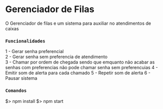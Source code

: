 # Gerenciador de Filas

O Gerenciador de filas e um sistema para auxiliar no atendimentos de caixas

### `Funcionalidades`

1 - Gerar senha preferencial <br />
2 - Gerar senha sem preferencia de atendimento <br />
3 - Chamar por ordem de chegada sendo que emquanto não acabar as senhas com preferencias não pode chamar senha sem preferencuias
4 - Emitir som de alerta para cada chamado
5 - Repetir som de alerta
6 - Pausar sistema

### `Comandos`
$> npm install
$> npm start

